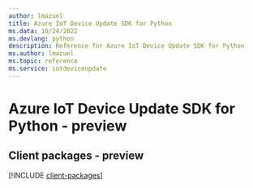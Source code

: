 ```yaml
---
author: lmazuel
title: Azure IoT Device Update SDK for Python
ms.data: 10/24/2022
ms.devlang: python
description: Reference for Azure IoT Device Update SDK for Python
ms.author: lmazuel
ms.topic: reference
ms.service: iotdeviceupdate
---
```

# Azure IoT Device Update SDK for Python - preview

## Client packages - preview
[!INCLUDE [client-packages](iot-device-update-client-index.md)]